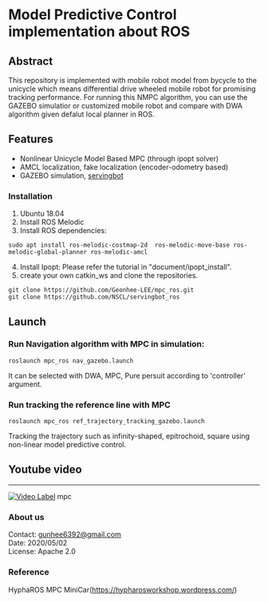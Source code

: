 # Model Predictive Control implementation about ROS 



## Abstract

This repository is implemented with mobile robot model from bycycle to the unicycle which means differential drive wheeled mobile robot for promising tracking performance. For running this NMPC algorithm, you can use the GAZEBO simulatior or customized mobile robot and compare with DWA algorithm given defalut local planner in ROS. 


## Features
* Nonlinear Unicycle Model Based MPC (through ipopt solver)  
* AMCL localization, fake localization (encoder-odometry based)  
* GAZEBO simulation, [servingbot](https://github.com/NSCL/servingbot_ros)

### Installation
1. Ubuntu 18.04
2. Install ROS Melodic 
3. Install ROS dependencies: 
```
sudo apt install ros-melodic-costmap-2d  ros-melodic-move-base ros-melodic-global-planner ros-melodic-amcl
```
4. Install Ipopt: Please refer the tutorial in "document/ipopt_install".  
5. create your own catkin_ws and clone the repositories. 
```
git clone https://github.com/Geonhee-LEE/mpc_ros.git 
git clone https://github.com/NSCL/servingbot_ros
```

## Launch

### Run Navigation algorithm with MPC in simulation: 
```
roslaunch mpc_ros nav_gazebo.launch
```
It can be selected with DWA, MPC, Pure persuit according to 'controller' argument.


### Run tracking the reference line with MPC
```
roslaunch mpc_ros ref_trajectory_tracking_gazebo.launch
```

Tracking the trajectory such as infinity-shaped, epitrochoid, square using non-linear model predictive control.


## Youtube video
---
[![Video Label](http://img.youtube.com/vi/5IqFGBmDGjU/0.jpg)](https://www.youtube.com/watch?v=5IqFGBmDGjU) mpc


### About us
Contact: gunhee6392@gmail.com  
Date: 2020/05/02  
License: Apache 2.0


### Reference

HyphaROS MPC MiniCar(https://hypharosworkshop.wordpress.com/)

